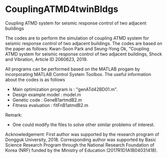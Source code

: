 # CouplingATMD4twinBldgs
Coupling ATMD system for seismic response control of two adjacent buildings

The codes are to perform the simulation of coupling ATMD system for seismic response control of two adjacent buildings.
The codes are based on the paper as follows:
Kwan-Soon Park and Seung-Yong Ok, "Coupling ATMD system for seismic response control of two adjacent buildings, Shock and Vibration, Article ID 2060623, 2019.

All programs can be performed based on the MATLAB progam by incorporating MATLAB Control System Toolbox. 
The useful information about the codes is as follows
  - Main optimization program is : "genATd42BD01.m". 
  - Design example model : model.m
  - Genetic code : GeneB1artmdB2.m
  - Fitness evaluation : fitFnB1atmdB2.m

Remark:
- One could modify the files to solve other similar problems of interest.

Acknowledgement:
First author was supported by the research program of Dongguk University, 2018. 
Corresponding author was supported by Basic Science Research Program through the National Research Foundation of Korea (NRF) funded by the Ministry of Education (2017R1D1A1B04031418).
